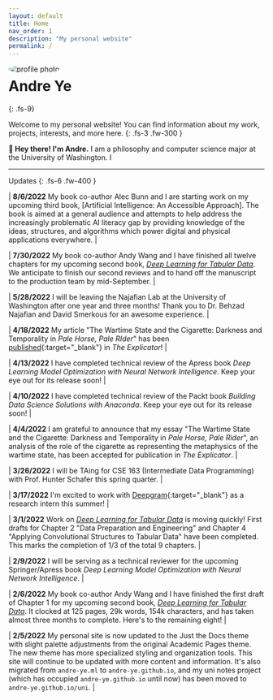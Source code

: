 ```yaml
---
layout: default
title: Home
nav_order: 1
description: "My personal website"
permalink: /
---
```


<style>
img {
  border-radius: 50%;
}
</style>

<img src="https://andre-ye.github.io/assets/images/indoors-window-cropped.jpg" alt="profile photo" style="float: left; margin-right: 15px; max-height: 120px; width: auto;">

# Andre Ye
{: .fs-9}
<!-- 
My personal website
{: .fs-6 .fw-300 } -->



Welcome to my personal website! You can find information about my work, projects, interests, and more here.
{: .fs-3 .fw-300 }

**👋 Hey there! I'm Andre.** I am a philosophy and computer science major at the University of Washington. I 

---

Updates
{: .fs-6 .fw-400 }

| **8/6/2022** My book co-author Alec Bunn and I are starting work on my upcoming third book, [Artificial Intelligence: An Accessible Approach]. The book is aimed at a general audience and attempts to help address the increasingly problematic AI literacy gap by providing knowledge of the ideas, structures, and algorithms which power digital and physical applications everywhere. |

| **7/30/2022** My book co-author Andy Wang and I have finished all twelve chapters for my upcoming second book, [*Deep Learning for Tabular Data*](https://andre-ye.github.io/docs/books/dl-for-tabular/). We anticipate to finish our second reviews and to hand off the manuscript to the production team by mid-September. |

| **5/28/2022** I will be leaving the Najafian Lab at the University of Washington after one year and three months! Thank you to Dr. Behzad Najafian and David Smerkous for an awesome experience. |

| **4/18/2022** My article "The Wartime State and the Cigarette: Darkness and Temporality in *Pale Horse, Pale RIder*" has been [published](https://www.tandfonline.com/doi/full/10.1080/00144940.2022.2063706){:target="_blank"} in *The Explicator*! |

| **4/13/2022** I have completed technical review of the Apress book *Deep Learning Model Optimization with Neural Network Intelligence*. Keep your eye out for its release soon! |

| **4/10/2022** I have completed technical review of the Packt book *Building Data Science Solutions with Anaconda*. Keep your eye out for its release soon! |

| **4/4/2022** I am grateful to announce that my essay "The Wartime State and the Cigarette: Darkness and Temporality in *Pale Horse, Pale Rider*", an analysis of the role of the cigarette as representing the metaphysics of the wartime state, has been accepted for publication in *The Explicator*. |

<!-- | **4/3/2022** I will be authoring the course *Data Science for Cybersecurity* with the International Council of Electronic Commerce Consultants (EC-Council). The course is expected to be finished by mid-summer of this year. | -->

| **3/26/2022** I will be TAing for CSE 163 (Intermediate Data Programming) with Prof. Hunter Schafer this spring quarter. |

| **3/17/2022** I'm excited to work with [Deepgram](https://deepgram.com/){:target="_blank"} as a research intern this summer! |

| **3/1/2022** Work on [*Deep Learning for Tabular Data*](https://andre-ye.github.io/docs/books/dl-for-tabular/) is moving quickly! First drafts for Chapter 2 "Data Preparation and Engineering" and Chapter 4 "Applying Convolutional Structures to Tabular Data" have been completed. This marks the completion of 1/3 of the total 9 chapters. |

| **2/9/2022** I will be serving as a technical reviewer for the upcoming Springer/Apress book *Deep Learning Model Optimization with Neural Network Intelligence*. |

| **2/6/2022** My book co-author Andy Wang and I have finished the first draft of Chapter 1 for my upcoming second book, [*Deep Learning for Tabular Data*](https://andre-ye.github.io/docs/books/dl-for-tabular/). It clocked at 125 pages, 29k words, 154k characters, and has taken almost three months to complete. Here's to the remaining eight! |

| **2/5/2022** My personal site is now updated to the Just the Docs theme with slight palette adjustments from the original Academic Pages theme. The new theme has more specialized styling and organization tools. This site will continue to be updated with more content and information. It's also migrated from `andre-ye.ml` to `andre-ye.github.io`, and my uni notes project (which has occupied `andre-ye.github.io` until now) has been moved to `andre-ye.github.io/uni`. |
